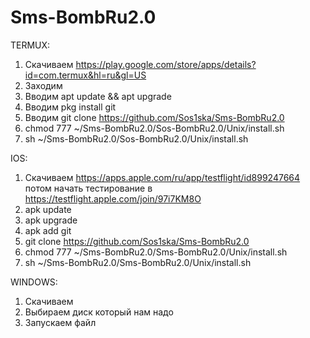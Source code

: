 # Sms-BombRu2.0

TERMUX:
1. Скачиваем https://play.google.com/store/apps/details?id=com.termux&hl=ru&gl=US
2. Заходим
3. Вводим apt update && apt upgrade
4. Вводим pkg install git
5. Вводим git clone https://github.com/Sos1ska/Sms-BombRu2.0
6. chmod 777 ~/Sms-BombRu2.0/Sos-BombRu2.0/Unix/install.sh
7. sh ~/Sms-BombRu2.0/Sos-BombRu2.0/Unix/install.sh

IOS:
1. Скачиваем https://apps.apple.com/ru/app/testflight/id899247664 потом начать тестирование в https://testflight.apple.com/join/97i7KM8O
2. apk update
3. apk upgrade
4. apk add git
5. git clone https://github.com/Sos1ska/Sms-BombRu2.0
6. chmod 777 ~/Sms-BombRu2.0/Sms-BombRu2.0/Unix/install.sh
7. sh ~/Sms-BombRu2.0/Sms-BombRu2.0/Unix/install.sh

WINDOWS:
1. Скачиваем 
2. Выбираем диск который нам надо
3. Запускаем файл
